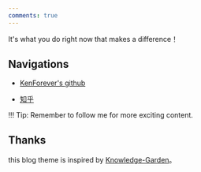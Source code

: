 ```yaml
---
comments: true
---
```

<!-- <p align="center">
  <p align="center">
      <img src="https://github-readme-stats.vercel.app/api?username=KenForever1&count_private=true" />
  </p>
  <p align="center">
    <a href="https://996.icu"><img src="https://img.shields.io/badge/link-996.icu-red.svg" alt="996.icu" /></a>
  </p>
</p> -->

<!--START_SECTION:waka-->
<!--END_SECTION:waka-->

It's what you do right now that makes a difference！

## Navigations
<!-- Ken is Kenneth Lane Thompson, Dmr is Dennis MacAlistair Ritchie. Pay tribute to their work. -->
- [KenForever's github](https://github.com/KenForever1)
<!-- - [KenForever's CSDN](https://blog.csdn.net/DmrForever) -->
- [知乎](https://www.zhihu.com/people/steveforever)

!!! Tip: Remember to follow me for more exciting content.

## Thanks
this blog theme is inspired by [Knowledge-Garden](https://gh-pages.weiyan.cc/)。